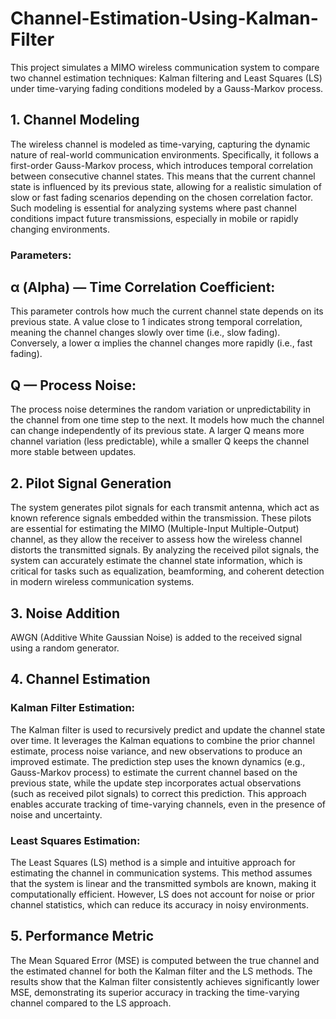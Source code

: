 # Channel-Estimation-Using-Kalman-Filter

This project simulates a MIMO wireless communication system to compare two channel estimation techniques: Kalman filtering and Least Squares (LS) under time-varying fading conditions modeled by a Gauss-Markov process.

## 1. Channel Modeling
The wireless channel is modeled as time-varying, capturing the dynamic nature of real-world communication environments. Specifically, it follows a first-order Gauss-Markov process, which introduces temporal correlation between consecutive channel states. This means that the current channel state is influenced by its previous state, allowing for a realistic simulation of slow or fast fading scenarios depending on the chosen correlation factor. Such modeling is essential for analyzing systems where past channel conditions impact future transmissions, especially in mobile or rapidly changing environments.
### Parameters:

## α (Alpha) — Time Correlation Coefficient:
This parameter controls how much the current channel state depends on its previous state. A value close to 1 indicates strong temporal correlation, meaning the channel changes slowly over time (i.e., slow fading). Conversely, a lower α implies the channel changes more rapidly (i.e., fast fading).

## Q — Process Noise:
The process noise determines the random variation or unpredictability in the channel from one time step to the next. It models how much the channel can change independently of its previous state. A larger Q means more channel variation (less predictable), while a smaller Q keeps the channel more stable between updates.

## 2. Pilot Signal Generation
The system generates pilot signals for each transmit antenna, which act as known reference signals embedded within the transmission. These pilots are essential for estimating the MIMO (Multiple-Input Multiple-Output) channel, as they allow the receiver to assess how the wireless channel distorts the transmitted signals. By analyzing the received pilot signals, the system can accurately estimate the channel state information, which is critical for tasks such as equalization, beamforming, and coherent detection in modern wireless communication systems.
## 3. Noise Addition
AWGN (Additive White Gaussian Noise) is added to the received signal using a random generator.

## 4. Channel Estimation
### Kalman Filter Estimation:

The Kalman filter is used to recursively predict and update the channel state over time. It leverages the Kalman equations to combine the prior channel estimate, process noise variance, and new observations to produce an improved estimate. The prediction step uses the known dynamics (e.g., Gauss-Markov process) to estimate the current channel based on the previous state, while the update step incorporates actual observations (such as received pilot signals) to correct this prediction. This approach enables accurate tracking of time-varying channels, even in the presence of noise and uncertainty.

### Least Squares Estimation:

The Least Squares (LS) method is a simple and intuitive approach for estimating the channel in communication systems. This method assumes that the system is linear and the transmitted symbols are known, making it computationally efficient. However, LS does not account for noise or prior channel statistics, which can reduce its accuracy in noisy environments.
## 5. Performance Metric
The Mean Squared Error (MSE) is computed between the true channel and the estimated channel for both the Kalman filter and the LS methods. The results show that the Kalman filter consistently achieves significantly lower MSE, demonstrating its superior accuracy in tracking the time-varying channel compared to the LS approach.
